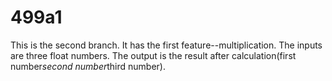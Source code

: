# 499a1

This is the second branch.  It has the first feature--multiplication. The inputs are three float numbers. The output is the result after calculation(first number*second number*third number).
